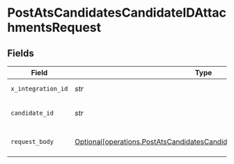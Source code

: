 # PostAtsCandidatesCandidateIDAttachmentsRequest


## Fields

| Field                                                                                                                                                                                                            | Type                                                                                                                                                                                                             | Required                                                                                                                                                                                                         | Description                                                                                                                                                                                                      | Example                                                                                                                                                                                                          |
| ---------------------------------------------------------------------------------------------------------------------------------------------------------------------------------------------------------------- | ---------------------------------------------------------------------------------------------------------------------------------------------------------------------------------------------------------------- | ---------------------------------------------------------------------------------------------------------------------------------------------------------------------------------------------------------------- | ---------------------------------------------------------------------------------------------------------------------------------------------------------------------------------------------------------------- | ---------------------------------------------------------------------------------------------------------------------------------------------------------------------------------------------------------------- |
| `x_integration_id`                                                                                                                                                                                               | *str*                                                                                                                                                                                                            | :heavy_check_mark:                                                                                                                                                                                               | ID of the integration you want to interact with.                                                                                                                                                                 |                                                                                                                                                                                                                  |
| `candidate_id`                                                                                                                                                                                                   | *str*                                                                                                                                                                                                            | :heavy_check_mark:                                                                                                                                                                                               | POST /ats/candidates/:candidate_id/attachments parameter                                                                                                                                                         |                                                                                                                                                                                                                  |
| `request_body`                                                                                                                                                                                                   | [Optional[operations.PostAtsCandidatesCandidateIDAttachmentsRequestBody]](../../models/operations/postatscandidatescandidateidattachmentsrequestbody.md)                                                         | :heavy_minus_sign:                                                                                                                                                                                               | POST /ats/candidates/:candidate_id/attachments request body                                                                                                                                                      | {"attachment":{"name":"Frank Doe CV.txt","data":"SGkgdGhlcmUsIEtvbWJvIGlzIGN1cnJlbnRseSBoaXJpbmcgZW5naW5lZXJzIHRoYXQgbG92ZSB0byB3b3JrIG9uIGRldmVsb3BlciBwcm9kdWN0cy4=","type":"CV","content_type":"text/plain"}} |